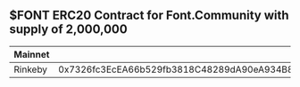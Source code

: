 ## $FONT ERC20 Contract for Font.Community with supply of 2,000,000

| Mainnet |  |
|--|--|
| Rinkeby | 0x7326fc3EcEA66b529fb3818C48289dA90eA934B8 |


